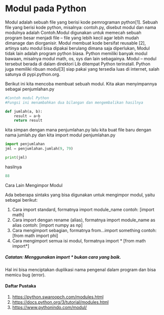 # Modul pada Python
Modul adalah sebuah file yang berisi kode pemrograman python[1]. 
Sebuah file yang berisi kode python, misalnya: contoh.py, 
disebut modul dan nama modulnya adalah Contoh.Modul digunakan untuk memecah sebuah program besar 
menjadi file – file yang lebih kecil agar lebih mudah dimanage dan diorganisir. 
Modul membuat kode bersifat reusable [2], artinya satu modul bisa dipakai berulang 
dimana saja diperlukan, Modul tidak lain adalah program python biasa. Python memiliki banyak modul bawaan, 
misalnya modul math, os, sys dan lain sebagainya. Modul – modul tersebut berada di dalam 
direktori Lib ditempat Python terinstall. Python juga memiliki ribuan modul[3] 
siap pakai yang tersedia luas di internet, salah satunya di pypi.python.org.

Berikut ini kita mencoba membuat sebuah modul. Kita akan menyimpannya sebagai penjumlahan.py

```python
#Contoh modul Python
#Fungsi ini menambahkan dua bilangan dan mengembalikan hasilnya

def jumlah(a, b):
    result = a+b
    return result
```
kita simpan dengan mana penjumlahan.py
lalu kita buat file baru dengan nama jumlah.py dan kita import modul penjumlahan.py

```python
import penjumlahan
jml = penjumlahan.jumlah(9, 79)

print(jml)
```
hasilnya
```python
88
```

Cara Lain Mengimpor Modul

Ada beberapa sintaks yang bisa digunakan untuk mengimpor modul, yaitu sebagai berikut:

1. Cara import standard, formatnya import module_name contoh: [import math]
2. Cara import dengan rename (alias), formatnya import module_name as alias contoh: [import numpy as np]
3. Cara mengimport sebagian, formatnya from...import something contoh: [from math import phi]
4. Cara mengimport semua isi modul, formatnya import * [from math import*]

##### Catatan: Menggunakan import * bukan cara yang baik.
Hal ini bisa menciptakan duplikasi nama pengenal dalam program dan bisa memicu bug (error).

#### Daftar Pustaka
1. https://python.swaroopch.com/modules.html
2. https://docs.python.org/3/tutorial/modules.html
3. https://www.pythonindo.com/modul/
